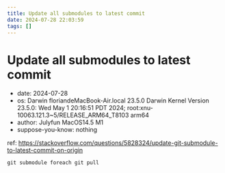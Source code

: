 ```yaml
---
title: Update all submodules to latest commit
date: 2024-07-28 22:03:59
tags: []
---
```

# Update all submodules to latest commit
- date: 2024-07-28
- os: Darwin floriandeMacBook-Air.local 23.5.0 Darwin Kernel Version 23.5.0: Wed May  1 20:16:51 PDT 2024; root:xnu-10063.121.3~5/RELEASE_ARM64_T8103 arm64
- author: Julyfun MacOS14.5 M1
- suppose-you-know: nothing

ref: https://stackoverflow.com/questions/5828324/update-git-submodule-to-latest-commit-on-origin

```
git submodule foreach git pull
```

